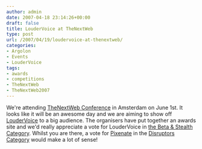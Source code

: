```yaml
---
author: admin
date: 2007-04-18 23:14:26+00:00
draft: false
title: LouderVoice at TheNextWeb
type: post
url: /2007/04/19/loudervoice-at-thenextweb/
categories:
- Argolon
- Events
- LouderVoice
tags:
- awards
- competitions
- TheNextWeb
- TheNextWeb2007
---
```


We're attending [TheNextWeb Conference](http://2007.thenextweb.org/) in Amsterdam on June 1st. It looks like it will be an awesome day and we are aiming to show off [LouderVoice](http://www.loudervoice.com/) to a big audience. The organisers have put together an awards site and we'd really appreciate a vote for LouderVoice in [the Beta & Stealth Category](http://awards.thenextweb.org/categories/view/7). Whilst you are there, a vote for [Pixenate](http://www.pixenate.com/) in the [Disruptors Category](http://awards.thenextweb.org/categories/view/5) would make a lot of sense!

